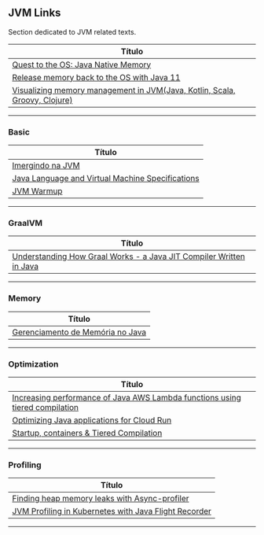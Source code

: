 ## JVM Links

Section dedicated to JVM related texts.

|**Título**|
|---|
|[Quest to the OS: Java Native Memory]|
|[Release memory back to the OS with Java 11]|
|[Visualizing memory management in JVM(Java, Kotlin, Scala, Groovy, Clojure)]|
--------------


### Basic
|**Título** |
|---|
|[Imergindo na JVM]|
|[Java Language and Virtual Machine Specifications]|
|[JVM Warmup]|
------------


### GraalVM
|**Título** |
|---|
|[Understanding How Graal Works - a Java JIT Compiler Written in Java]|
------------


### Memory
|**Título** |
|---|
|[Gerenciamento de Memória no Java]|
------------


### Optimization
|**Título** |
|---|
|[Increasing performance of Java AWS Lambda functions using tiered compilation]|
|[Optimizing Java applications for Cloud Run]|
|[Startup, containers & Tiered Compilation]|
------------


### Profiling
|**Título** |
|---|
|[Finding heap memory leaks with Async-profiler]|
|[JVM Profiling in Kubernetes with Java Flight Recorder]|
------------



[comment]: # (JVM)
[Quest to the OS: Java Native Memory]: <https://blog.picnic.nl/quest-to-the-os-java-native-memory-5d3ef68ffc0a>
[Release memory back to the OS with Java 11]: <https://thomas.preissler.me/blog/2021/05/02/release-memory-back-to-the-os-with-java-11.html>
[Visualizing memory management in JVM(Java, Kotlin, Scala, Groovy, Clojure)]: <https://dev.to/deepu105/visualizing-memory-management-in-jvm-java-kotlin-scala-groovy-clojure-19le>


[comment]: # (Basic)
[Imergindo na JVM]: <https://otaviojava.gitbooks.io/imergindo-na-jvm/pt-br/index.html>
[Java Language and Virtual Machine Specifications]: <https://docs.oracle.com/javase/specs/index.html>
[JVM Warmup]: <https://tech.oyorooms.com/jvm-warmup-6dccee485dc4>


[comment]: # (GralVM)
[Understanding How Graal Works - a Java JIT Compiler Written in Java]: <https://chrisseaton.com/truffleruby/jokerconf17/>



[comment]: # (Memory)
[Gerenciamento de Memória no Java]: <https://engineering.axur.com/2020/12/17/gerenciamento-memoria-java-part1.html>


[comment]: # (Optimization)
[Increasing performance of Java AWS Lambda functions using tiered compilation
]: <https://aws.amazon.com/blogs/compute/increasing-performance-of-java-aws-lambda-functions-using-tiered-compilation/>
[Optimizing Java applications for Cloud Run]: <https://cloud.google.com/run/docs/tips/java>
[Startup, containers & Tiered Compilation
]: <https://jpbempel.github.io/2020/05/22/startup-containers-tieredcompilation.html>


[comment]: # (Profiling)
[Finding heap memory leaks with Async-profiler]: <https://krzysztofslusarski.github.io/2022/11/27/async-live.html>
[JVM Profiling in Kubernetes with Java Flight Recorder
]: <https://tech.olx.com/jvm-profiling-in-kubernetes-with-java-flight-recorder-b39a6181a99c>

